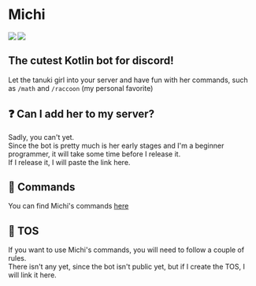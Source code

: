 
# Michi 
<img src="https://media.discordapp.net/attachments/899140727974559824/1082813299072180255/ReadMichi.png">
<img src="https://cdn.discordapp.com/emojis/1076637043888758895.webp?size=40&quality=lossless" align="left">

## The cutest Kotlin bot for discord!
Let the tanuki girl into your server and have fun with her commands, such as ``/math`` and ``/raccoon`` (my personal favorite)

## ❓ Can I add her to my server?
Sadly, you can't yet. <br>
Since the bot is pretty much is her early stages and I'm a beginner programmer, it will take some time before I release it. <br>
If I release it, I will paste the link here.

## 📝 Commands
You can find Michi's commands [here](https://github.com/slz-br/Michi/blob/main/Commands.md#commands)

## 📘 TOS
If you want to use Michi's commands, you will need to follow a couple of rules. <br>
There isn't any yet, since the bot isn't public yet, but if I create the TOS, I will link it here.
